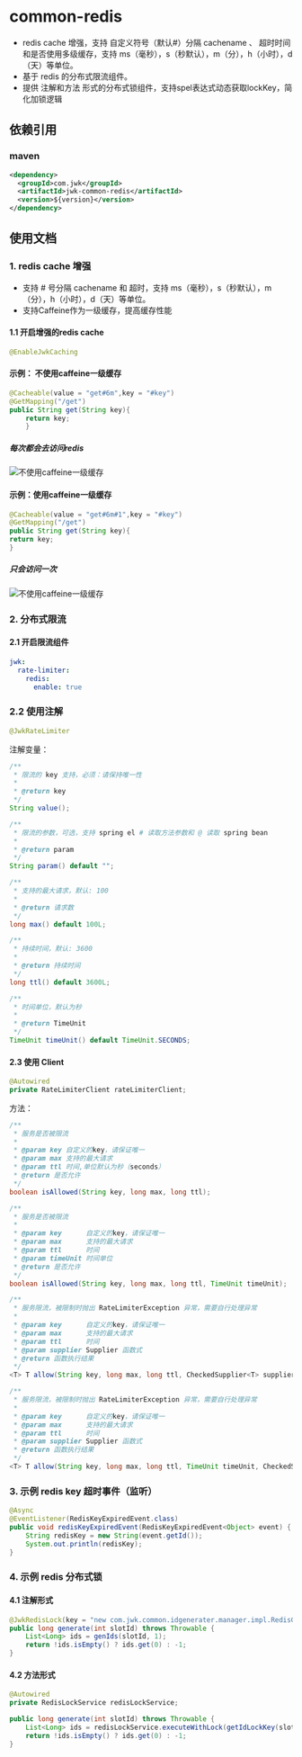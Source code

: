 # common-redis
- redis cache 增强，支持 自定义符号（默认#）分隔 cachename 、 超时时间和是否使用多级缓存，支持 ms（毫秒），s（秒默认），m（分），h（小时），d（天）等单位。
- 基于 redis 的分布式限流组件。
-  提供 注解和方法 形式的分布式锁组件，支持spel表达式动态获取lockKey，简化加锁逻辑

## 依赖引用
### maven
```xml
<dependency>
  <groupId>com.jwk</groupId>
  <artifactId>jwk-common-redis</artifactId>
  <version>${version}</version>
</dependency>
```

## 使用文档

### 1. redis cache 增强
- 支持 # 号分隔 cachename 和 超时，支持 ms（毫秒），s（秒默认），m（分），h（小时），d（天）等单位。
- 支持Caffeine作为一级缓存，提高缓存性能
#### 1.1 开启增强的redis cache
```java
@EnableJwkCaching
```

#### 示例： 不使用caffeine一级缓存
```java
@Cacheable(value = "get#6m",key = "#key")
@GetMapping("/get")
public String get(String key){
    return key;
    }
```
##### 每次都会去访问redis
![不使用caffeine一级缓存](../../docs/images/common-redis/redisCache.png)
#### 示例：使用caffeine一级缓存
```java
@Cacheable(value = "get#6m#1",key = "#key")
@GetMapping("/get")
public String get(String key){
return key;
}
```
##### 只会访问一次
![不使用caffeine一级缓存](../../docs/images/common-redis/caffeineRedisCache.png)

### 2. 分布式限流
#### 2.1 开启限流组件
```yaml
jwk:
  rate-limiter:
    redis:
      enable: true
```

### 2.2 使用注解
```java
@JwkRateLimiter
```

注解变量：
```java
/**
 * 限流的 key 支持，必须：请保持唯一性
 *
 * @return key
 */
String value();

/**
 * 限流的参数，可选，支持 spring el # 读取方法参数和 @ 读取 spring bean
 *
 * @return param
 */
String param() default "";

/**
 * 支持的最大请求，默认: 100
 *
 * @return 请求数
 */
long max() default 100L;

/**
 * 持续时间，默认: 3600
 *
 * @return 持续时间
 */
long ttl() default 3600L;

/**
 * 时间单位，默认为秒
 *
 * @return TimeUnit
 */
TimeUnit timeUnit() default TimeUnit.SECONDS;
```

#### 2.3 使用 Client
```java
@Autowired
private RateLimiterClient rateLimiterClient;
```

方法：

```java
/**
 * 服务是否被限流
 *
 * @param key 自定义的key，请保证唯一
 * @param max 支持的最大请求
 * @param ttl 时间,单位默认为秒（seconds）
 * @return 是否允许
 */
boolean isAllowed(String key, long max, long ttl);

/**
 * 服务是否被限流
 *
 * @param key      自定义的key，请保证唯一
 * @param max      支持的最大请求
 * @param ttl      时间
 * @param timeUnit 时间单位
 * @return 是否允许
 */
boolean isAllowed(String key, long max, long ttl, TimeUnit timeUnit);

/**
 * 服务限流，被限制时抛出 RateLimiterException 异常，需要自行处理异常
 *
 * @param key      自定义的key，请保证唯一
 * @param max      支持的最大请求
 * @param ttl      时间
 * @param supplier Supplier 函数式
 * @return 函数执行结果
 */
<T> T allow(String key, long max, long ttl, CheckedSupplier<T> supplier);

/**
 * 服务限流，被限制时抛出 RateLimiterException 异常，需要自行处理异常
 *
 * @param key      自定义的key，请保证唯一
 * @param max      支持的最大请求
 * @param ttl      时间
 * @param supplier Supplier 函数式
 * @return 函数执行结果
 */
<T> T allow(String key, long max, long ttl, TimeUnit timeUnit, CheckedSupplier<T> supplier);
```

### 3. 示例 redis key 超时事件（监听）

```java
@Async
@EventListener(RedisKeyExpiredEvent.class)
public void redisKeyExpiredEvent(RedisKeyExpiredEvent<Object> event) {
    String redisKey = new String(event.getId());
    System.out.println(redisKey);
}
```

### 4. 示例 redis 分布式锁
#### 4.1 注解形式
```java
@JwkRedisLock(key = "new com.jwk.common.idgenerater.manager.impl.RedisGeneratorManage().getIdLockKey(#slotId)")
public long generate(int slotId) throws Throwable {
    List<Long> ids = genIds(slotId, 1);
    return !ids.isEmpty() ? ids.get(0) : -1;
}
```
#### 4.2 方法形式
```java
@Autowired
private RedisLockService redisLockService;

public long generate(int slotId) throws Throwable {
    List<Long> ids = redisLockService.executeWithLock(getIdLockKey(slotId),()-> genIds(slotId, 1));
    return !ids.isEmpty() ? ids.get(0) : -1;
}

```
